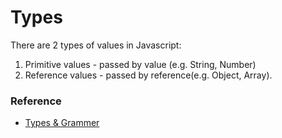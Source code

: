 # Types

There are 2 types of values in Javascript:
1. Primitive values - passed by value (e.g. String, Number)
2. Reference values - passed by reference(e.g. Object, Array).

### Reference
- [Types & Grammer](https://github.com/getify/You-Dont-Know-JS/tree/master/types%20%26%20grammar)


